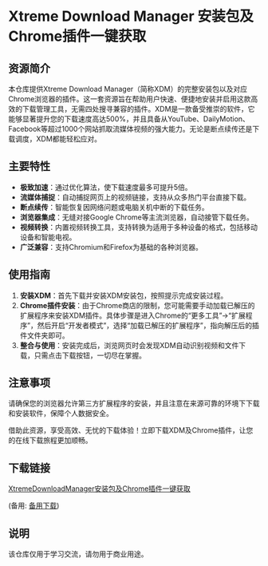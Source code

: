 # Xtreme Download Manager 安装包及Chrome插件一键获取

## 资源简介

本仓库提供Xtreme Download Manager（简称XDM）的完整安装包以及对应Chrome浏览器的插件。这一套资源旨在帮助用户快速、便捷地安装并启用这款高效的下载管理工具，无需四处搜寻兼容的插件。XDM是一款备受推崇的软件，它能够显著提升您的下载速度高达500%，并且具备从YouTube、DailyMotion、Facebook等超过1000个网站抓取流媒体视频的强大能力。无论是断点续传还是下载调度，XDM都能轻松应对。

## 主要特性

- **极致加速**：通过优化算法，使下载速度最多可提升5倍。
- **流媒体捕捉**：自动捕捉网页上的视频链接，支持从众多热门平台直接下载。
- **断点续传**：智能恢复因网络问题或电脑关机中断的下载任务。
- **浏览器集成**：无缝对接Google Chrome等主流浏览器，自动接管下载任务。
- **视频转换**：内置视频转换工具，支持转换为适用于多种设备的格式，包括移动设备和智能电视。
- **广泛兼容**：支持Chromium和Firefox为基础的各种浏览器。

## 使用指南

1. **安装XDM**：首先下载并安装XDM安装包，按照提示完成安装过程。
2. **Chrome插件安装**：由于Chrome商店的限制，您可能需要手动加载已解压的扩展程序来安装XDM插件。具体步骤是进入Chrome的“更多工具”->“扩展程序”，然后开启“开发者模式”，选择“加载已解压的扩展程序”，指向解压后的插件文件夹即可。
3. **整合与使用**：安装完成后，浏览网页时会发现XDM自动识别视频和文件下载，只需点击下载按钮，一切尽在掌握。

## 注意事项

请确保您的浏览器允许第三方扩展程序的安装，并且注意在来源可靠的环境下下载和安装软件，保障个人数据安全。

借助此资源，享受高效、无忧的下载体验！立即下载XDM及Chrome插件，让您的在线下载旅程更加顺畅。

## 下载链接
[XtremeDownloadManager安装包及Chrome插件一键获取](https://pan.quark.cn/s/ba1da8a755a4) 

(备用: [备用下载](https://pan.baidu.com/s/12oo3HhT6prWsupJUao5FZA?pwd=1234))

## 说明

该仓库仅用于学习交流，请勿用于商业用途。
